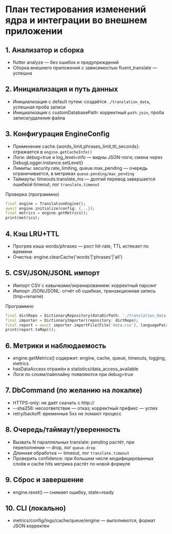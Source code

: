 # План тестирования изменений ядра и интеграции во внешнем приложении

## 1. Анализатор и сборка
- flutter analyze — без ошибок и предупреждений
- Сборка внешнего приложения с зависимостью fluent_translate — успешна

## 2. Инициализация и путь данных
- Инициализация с default путем: создаётся `./translation_data`, успешная проба записи
- Инициализация с customDatabasePath: корректный `path.join`, проба записи/удаления файла

## 3. Конфигурация EngineConfig
- Применение cache.{words_limit,phrases_limit,ttl_seconds}: отражается в `engine.getCacheInfo()`
- Логи: debug=true и log_level=info — видны JSON-логи; смена через DebugLogger.instance.setLevel()
- Лимиты: security.rate_limiting, queue.max_pending — очередь ограничивается, в метриках `queue.pending/max_pending`
- Таймауты: timeouts.translate_ms — долгий перевод завершается ошибкой timeout; лог `translate.timeout`

Проверка (программно)
```dart path=null start=null
final engine = TranslationEngine();
await engine.initialize(config: {...});
final metrics = engine.getMetrics();
print(metrics);
```

## 4. Кэш LRU+TTL
- Прогрев кэша words/phrases — рост hit-rate, TTL истекает по времени
- Очистка: engine.clearCache('words'|'phrases'|'all')

## 5. CSV/JSON/JSONL импорт
- Импорт CSV с кавычками/экранированием: корректный парсинг
- Импорт JSON/JSONL: отчёт об ошибках, транзакционная запись (tmp+rename)

Программно
```dart path=null start=null
final dictRepo = DictionaryRepository(dataDirPath: './translation_data', cacheManager: CacheManager());
final importer = DictionaryImporter(repository: dictRepo);
final report = await importer.importFile(File('data.csv'), languagePair: 'en-ru');
print(report.toMap());
```

## 6. Метрики и наблюдаемость
- engine.getMetrics() содержит: engine, cache, queue, timeouts, logging, metrics
- hasDataAccess отражён в statistics/data_access_available
- Логи по слоям/пайплайну появляются при debug=true

## 7. DbCommand (по желанию на локалке)
- HTTPS-only: не даёт скачать с http://
- --sha256: несоответствие — отказ; корректный префикс — успех
- retry/backoff: временные 5xx не ломают процесс

## 8. Очередь/таймаут/уверенность
- Вызвать N параллельных translate: pending растёт, при переполнении — drop, лог `queue.drop`
- Длинная обработка — timeout, лог `translate.timeout`
- Проверить confidence: при большем числе модифицированных слоёв и cache hits метрика растёт по новой формуле

## 9. Сброс и завершение
- engine.reset() — снимает ошибку, state=ready

## 10. CLI (локально)
- metrics/config/logs/cache/queue/engine — выполняются, формат JSON корректен